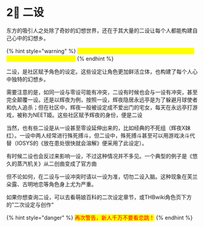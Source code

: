 # 2⃣ 二设

东方的吸引人之处除了奇妙的幻想世界，还在于其大量的二设让每个人都能构建自己心中的幻想乡。

{% hint style="warning" %}
<mark style="color:yellow;">不同的二设可能存在冲突，某些二设可能会让你不喜欢。请仔细区分，保持冷静</mark>
{% endhint %}

二设，是社区赋予角色的设定。这些设定让角色更加鲜活立体，也构建了每个人心中独特的幻想乡。

需要注意的是，如同一设与零设可能有冲突，二设有时候也会与一设有冲突，甚至完全颠覆一设。还是以辉夜为例，按照一设，辉夜隐居永远亭是为了躲避月球使者和仇人追杀；但在社区中，辉夜一般被设定成不爱出门的宅女，每天在永远亭打游戏，被称为NEET姬。这些社区赋予辉夜的身份，便是二设

当然，也有些二设是从一设甚至零设延伸出来的，比如经典的不死组（辉夜X妹红）。一设中两人经常进行殊死搏斗，但二设中，殊死搏斗甚至可以用游戏决斗代替（IOSYS的《放在患处很快就会溶解》便采用了此设定）。

有时候二设也会反过来影响一设，不过这种情况并不多见。一个典型的例子是《悠久的蒸汽机关》从二创曲变成了官方曲

但不论如何，在二设与一设冲突时请以一设为准，切勿二设入脑。这种现象在芙兰朵露、古明地恋等角色身上尤为严重。

如果你想查询二设，可以去看萌娘百科的二次设定章节，或THBwiki角色页下方的”二次设定与创作“

{% hint style="danger" %}
<mark style="color:red;">再次警告，新人千万不要看恋跳！</mark>
{% endhint %}
